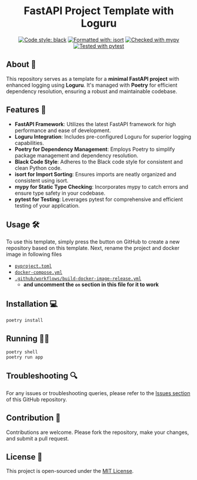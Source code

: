 <div align="center">

# FastAPI Project Template with Loguru

[![Code style: black](https://img.shields.io/badge/code%20style-black-000000.svg)](https://github.com/psf/black)
[![Formatted with: isort](https://img.shields.io/badge/formatted%20with-isort-blue.svg)](https://pycqa.github.io/isort/)
[![Checked with mypy](https://www.mypy-lang.org/static/mypy_badge.svg)](https://mypy-lang.org/)
[![Tested with pytest](https://img.shields.io/badge/tested%20with-pytest-0A9EDC.svg)](https://docs.pytest.org/en/stable/)

</div>

## About 📘

This repository serves as a template for a **minimal FastAPI project** with enhanced logging using **Loguru**. It's managed with **Poetry** for efficient dependency resolution, ensuring a robust and maintainable codebase.

## Features 🌟

- **FastAPI Framework**: Utilizes the latest FastAPI framework for high performance and ease of development.
- **Loguru Integration**: Includes pre-configured Loguru for superior logging capabilities.
- **Poetry for Dependency Management**: Employs Poetry to simplify package management and dependency resolution.
- **Black Code Style**: Adheres to the Black code style for consistent and clean Python code.
- **isort for Import Sorting**: Ensures imports are neatly organized and consistent using isort.
- **mypy for Static Type Checking**: Incorporates mypy to catch errors and ensure type safety in your codebase.
- **pytest for Testing**: Leverages pytest for comprehensive and efficient testing of your application.

## Usage 🛠️

To use this template, simply press the button on GitHub to create a new repository based on this template.
Next, rename the project and docker image in following files
- [`pyproject.toml`](pyproject.toml)
- [`docker-compose.yml`](docker-compose.yml)
- [`.github/workflows/build-docker-image-release.yml`](.github/workflows/build-docker-image-release.yml)
  - **and uncomment the `on` section in this file for it to work**

## Installation 💻

```shell
poetry install
```

## Running 🏃‍♂️

```shell
poetry shell
poetry run app
```

## Troubleshooting 🔍

For any issues or troubleshooting queries, please refer to the [Issues section](https://github.com/barabum0/fastapi-template/issues) of this GitHub repository.

## Contribution 👥

Contributions are welcome. Please fork the repository, make your changes, and submit a pull request.

## License 📜

This project is open-sourced under the [MIT License](LICENSE).